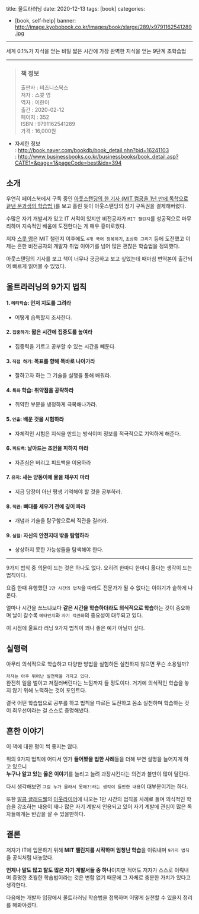 title: 울트라러닝
date: 2020-12-13
tags: [book]
categories:
- [book, self-help]
banner: http://image.kyobobook.co.kr/images/book/xlarge/289/x9791162541289.jpg

---

세계 0.1%가 지식을 얻는 비밀 짧은 시간에 가장 완벽한 지식을 얻는 9단계 초학습법
<!-- more -->

---

>### 책 정보 
>출판사 : 비즈니스북스  
>저자 : 스콧 영  
>역자 : 이한이  
>출간 : 2020-02-12  
>페이지 : 352  
>ISBN : 9791162541289  
>가격 : 16,000원

- 자세한 정보  
: <http://book.naver.com/bookdb/book_detail.nhn?bid=16241103>  
: <http://www.businessbooks.co.kr/businessbooks/book_detail.asp?CATE1=&page=1&pageCode=best&idx=394>

## 소개

우연히 페이스북에서 구독 중인 [아웃스탠딩의 한 기사 (MIT 컴공을 1년 만에 독학으로 끝낸 문과생의 학습법
)](https://outstanding.kr/ultralearning20191017)를 보고 홀린 듯이 아웃스탠딩의 정기 구독권을 결제해버렸다.

수많은 자기 개발서가 있고 IT 서적이 있지만 비전공자가 `MIT 챌린지`를 성공적으로 마무리하며 지속적인 배움에 도전한다는 게 매우 흥미로웠다.

저자 [스콧 영](https://www.scotthyoung.com)은 MIT 챌린지 이후에도
`4개 국어 정복하기`, `초상화 그리기` 등에 도전했고 이제는 흔한 비전공자의 개발자 취업 이야기를 넘어 많은 괜찮은 학습법을 정의했다.

아웃스탠딩의 기사를 보고 책이 너무나 궁금하고 보고 싶었는데 때마침 번역본이 출간되어 빠르게 읽어볼 수 있었다.

## 울트라러닝의 9가지 법칙

#### 1. `메타학습`: 먼저 지도를 그려라
- 어떻게 습득할지 조사한다.

#### 2. `집중하기`: 짧은 시간에 집중도를 높여라
- 집중력을 기르고 공부할 수 있는 시간을 빼둔다.

#### 3. `직접 하기`: 목표를 향해 똑바로 나아가라
- 잘하고자 하는 그 기술을 실행을 통해 배워라.

#### 4. `특화` 학습: 취약점을 공략하라
- 취약한 부분을 냉정하게 극복해나가라.

#### 5. `인출`: 배운 것을 시험하라
- 자체적인 시험은 지식을 만드는 방식이며 정보를 적극적으로 기억하게 해준다.

#### 6. `피드백`: 날아드는 조언을 피하지 마라
- 자존심은 버리고 피드백을 이용하라

#### 7. `유지`: 새는 양동이에 물을 채우지 마라
- 지금 당장이 아닌 평생 기억해야 할 것을 공부하라.

#### 8. `직관`: 뼈대를 세우기 전에 깊이 파라
- 개념과 기술을 탐구함으로써 직관을 길러라.

#### 9. `실험`: 자신의 안전지대 밖을 탐험하라
- 상상하지 못한 가능성들을 탐색해야 한다.

---

9가지 법칙 중 의문이 드는 것은 하나도 없다. 오히려 한마디 한마디 옳다는 생각이 드는 법칙이다.

요즘 한때 유행했던 `1만 시간의 법칙`을 따라도 전문가가 될 수 없다는 이야기가 숱하게 나온다.

얼마나 시간을 쓰느냐보다 **같은 시간을 학습하더라도 의식적으로 학습**하는 것이 중요하며 날이 갈수록 `메타인지`와 `자기 객관화`의 중요성이 대두되고 있다.

이 시점에 울트라 러닝 9가지 법칙이 꽤나 좋은 예가 아닐까 싶다.

## 실행력

아무리 의식적으로 학습하고 다양한 방법을 실험하든 실천하지 않으면 무슨 소용일까?

`저자는 아주 뛰어난 실천력을 가지고 있다.`  
완전히 일을 벌이고 저질러버린다는 느낌까지 들 정도이다. 거기에 의식적인 학습을 놓지 않기 위해 노력하는 것이 포인트다.

결국 어떤 학습법으로 공부를 하고 법칙을 따르든 도전하고 몸소 실천하며 학습하는 것이 최우선이라는 걸 스스로 증명해냈다.

## 흔한 이야기

이 책에 대한 평이 썩 좋지는 않다.

위의 9가지 법칙에 어디서 인가 **들어봤을 법한 사례**들을 더해 부연 설명을 늘어지게 하고 있으니  
**누구나 알고 있는 옳은 이야기**를 늘리고 늘려 과장시킨다는 의견과 불만이 많이 달린다.

다시 생각해보면 `그걸 누가 몰라서 못해?!라는 생각이 들만한 내용`이 대부분이기는 하다.

또한 [말콤 글래드웰](https://ko.wikipedia.org/wiki/%EB%A7%AC%EC%BB%B4_%EA%B8%80%EB%9E%98%EB%93%9C%EC%9B%B0)의 [아웃라이어](http://www.kyobobook.co.kr/product/detailViewKor.laf?ejkGb=KOR&mallGb=KOR&barcode=9788934995340)에 나오는 1만 시간의 법칙을 사례로 들며 의식적인 학습을 강조하는 내용이 꽤나 많은 자기 계발서 인용되고 있어 자기 계발에 관심이 많은 독자들에게는 반감을 살 수 있을만하다.

## 결론

저자가 IT에 입문하기 위해 **MIT 챌린지를 시작하며 엄청난 학습**을 이뤄내며 `9가지 법칙`을 공식처럼 내놓았다.

**언제나 말도 많고 탈도 많은 자기 계발서들 중 하나**이지만 적어도 저자가 스스로 이뤄내며 증명한 초월한 학습법이라는 것은 변함 없기 때문에 그 자체로 충분한 가치가 있다고 생각한다.

다음에는 개발자 입장에서 울트라러닝 학습법을 접목하며 어떻게 실천할 수 있을지 정리를 해봐야겠다.
